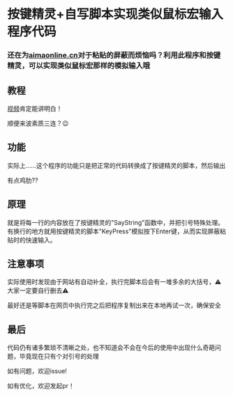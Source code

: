 # 按键精灵+自写脚本实现类似鼠标宏输入程序代码
### 还在为[aimaonline.cn](aimaonline.cn)对于粘贴的屏蔽而烦恼吗？利用此程序和按键精灵，可以实现类似鼠标宏那样的模拟输入哦
## 教程
[视频]()肯定能讲明白！

顺便来波素质三连？😉
## 功能  
实际上……这个程序的功能只是把正常的代码转换成了按键精灵的脚本，然后输出

有点鸡肋??

## 原理
就是将每一行的内容放在了按键精灵的"SayString"函数中，并把引号特殊处理。有换行的地方就用按键精灵的脚本"KeyPress"模拟按下Enter键，从而实现屏蔽粘贴时的快速输入。

## 注意事项
实际使用时发现由于网站有自动补全，执行完脚本后会有一堆多余的大括号，⚠大家一定要自行删去⚠  

最好还是等脚本在网页中执行完之后把程序复制出来在本地再试一次，确保安全

## 最后
代码仍有诸多繁琐不清晰之处，也不知道会不会在今后的使用中出现什么奇葩问题，毕竟现在只有个对引号的处理

如有问题，欢迎issue!

如有优化，欢迎发起pr！